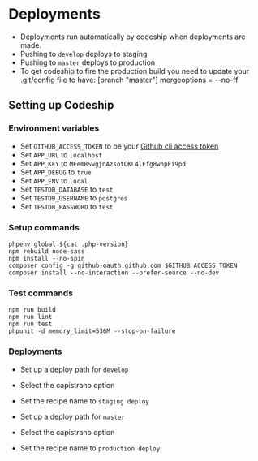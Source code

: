 # Deployments

- Deployments run automatically by codeship when deployments are made.
- Pushing to `develop` deploys to staging
- Pushing to `master` deploys to production
- To get codeship to fire the production build you need to update your .git/config file to have:
   [branch "master"]
       mergeoptions = --no-ff

## Setting up Codeship

### Environment variables

- Set `GITHUB_ACCESS_TOKEN` to be your [Github cli access token](https://help.github.com/articles/creating-an-access-token-for-command-line-use/)
- Set `APP_URL` to `localhost`
- Set `APP_KEY` to `MEemBSwgjnAzsotOKL4lFfg8whpFi9pd`
- Set `APP_DEBUG` to `true`
- Set `APP_ENV` to `local`
- Set `TESTDB_DATABASE` to `test`
- Set `TESTDB_USERNAME` to `postgres`
- Set `TESTDB_PASSWORD` to `test`

### Setup commands

```
phpenv global ${cat .php-version}
npm rebuild node-sass
npm install --no-spin
composer config -g github-oauth.github.com $GITHUB_ACCESS_TOKEN
composer install --no-interaction --prefer-source --no-dev
```

### Test commands

```
npm run build
npm run lint
npm run test
phpunit -d memory_limit=536M --stop-on-failure
```

### Deployments

- Set up a deploy path for `develop`
- Select the capistrano option
- Set the recipe name to `staging deploy`


- Set up a deploy path for `master`
- Select the capistrano option
- Set the recipe name to `production deploy`
